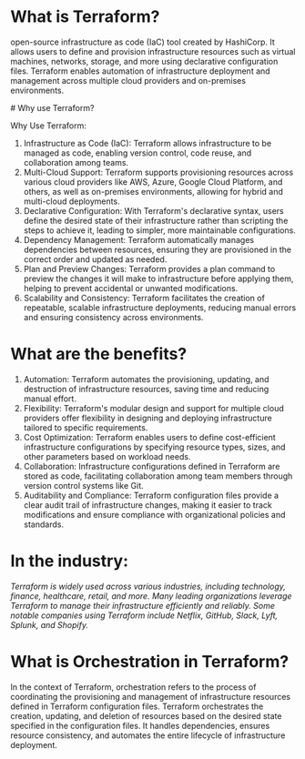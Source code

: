 # What is Terraform?

open-source infrastructure as code (IaC) tool created by HashiCorp. It allows users to define and provision infrastructure resources such as virtual machines, networks, storage, and more using declarative configuration files. Terraform enables automation of infrastructure deployment and management across multiple cloud providers and on-premises environments.

# Why use Terraform?

Why Use Terraform:

1. Infrastructure as Code (IaC): Terraform allows infrastructure to be managed as code, enabling version control, code reuse, and collaboration among teams.
2. Multi-Cloud Support: Terraform supports provisioning resources across various cloud providers like AWS, Azure, Google Cloud Platform, and others, as well as on-premises environments, allowing for hybrid and multi-cloud deployments.
3. Declarative Configuration: With Terraform's declarative syntax, users define the desired state of their infrastructure rather than scripting the steps to achieve it, leading to simpler, more maintainable configurations.
4. Dependency Management: Terraform automatically manages dependencies between resources, ensuring they are provisioned in the correct order and updated as needed.
5. Plan and Preview Changes: Terraform provides a plan command to preview the changes it will make to infrastructure before applying them, helping to prevent accidental or unwanted modifications.
6. Scalability and Consistency: Terraform facilitates the creation of repeatable, scalable infrastructure deployments, reducing manual errors and ensuring consistency across environments.

# What are the benefits? 

1. Automation: Terraform automates the provisioning, updating, and destruction of infrastructure resources, saving time and reducing manual effort.
2. Flexibility: Terraform's modular design and support for multiple cloud providers offer flexibility in designing and deploying infrastructure tailored to specific requirements.
3. Cost Optimization: Terraform enables users to define cost-efficient infrastructure configurations by specifying resource types, sizes, and other parameters based on workload needs.
4. Collaboration: Infrastructure configurations defined in Terraform are stored as code, facilitating collaboration among team members through version control systems like Git.
5. Auditability and Compliance: Terraform configuration files provide a clear audit trail of infrastructure changes, making it easier to track modifications and ensure compliance with organizational policies and standards.

# In the industry:

*Terraform is widely used across various industries, including technology, finance, healthcare, retail, and more. Many leading organizations leverage Terraform to manage their infrastructure efficiently and reliably. Some notable companies using Terraform include Netflix, GitHub, Slack, Lyft, Splunk, and Shopify.*

# What is Orchestration in Terraform?

In the context of Terraform, orchestration refers to the process of coordinating the provisioning and management of infrastructure resources defined in Terraform configuration files. Terraform orchestrates the creation, updating, and deletion of resources based on the desired state specified in the configuration files. It handles dependencies, ensures resource consistency, and automates the entire lifecycle of infrastructure deployment.